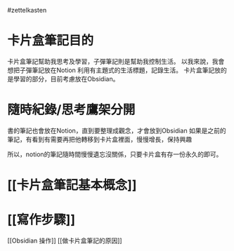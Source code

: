 #zettelkasten 

# 卡片盒筆記目的

卡片盒筆記幫助我思考及學習，子彈筆記則是幫助我控制生活。
以我來說，我會想把子彈筆記放在Notion 利用有主題式的生活標題，記錄生活。
卡片盒筆記放的是學習的部分，目前考慮放在Obsidian。

# 隨時紀錄/思考鷹架分開
書的筆記也會放在Notion，直到要整理成觀念，才會放到Obsidian
如果是之前的筆記，有看到有需要再把他轉移到卡片盒裡面，慢慢增長，保持興趣

所以，notion的筆記隨時間慢慢遺忘沒關係，只要卡片盒有存一份永久的即可。

# [[卡片盒筆記基本概念]]

# [[寫作步驟]]

[[Obsidian 操作]]
[[做卡片盒筆記的原因]]